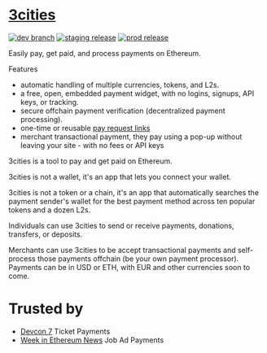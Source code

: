 # [3cities](https://3cities.xyz/)

<!-- add some kind of virtual browser render check to CI/CD so that the build doesn't break in staging when eg. transpilation fails and the bundle doesn't parse, eg. BigInt Math.pow issue -->

[![dev branch](https://github.com/3cities/3cities/actions/workflows/0-build-dev.yml/badge.svg)](https://github.com/3cities/3cities/actions/workflows/0-build-dev.yml)
[![staging release](https://github.com/3cities/3cities/actions/workflows/1-deploy-main-to-staging.yml/badge.svg)](https://github.com/3cities/3cities/actions/workflows/1-deploy-main-to-staging.yml)
[![prod release](https://github.com/3cities/3cities/actions/workflows/2-deploy-staging-to-prod.yml/badge.svg)](https://github.com/3cities/3cities/actions/workflows/2-deploy-staging-to-prod.yml)

Easily pay, get paid, and process payments on Ethereum.

Features
- automatic handling of multiple currencies, tokens, and L2s.
- a free, open, embedded payment widget, with no logins, signups, API keys, or tracking.
- secure offchain payment verification (decentralized payment processing).
- one-time or reusable [pay request links](https://3cities.xyz/#/pay-link)
- merchant transactional payment, they pay using a pop-up without leaving your site - with no fees or API keys

3cities is a tool to pay and get paid on Ethereum.

3cities is not a wallet, it's an app that lets you connect your wallet.

3cities is not a token or a chain, it's an app that automatically searches the payment sender's wallet for the best payment method across ten popular tokens and a dozen L2s.

Individuals can use 3cities to send or receive payments, donations, transfers, or deposits.

Merchants can use 3cities to be accept transactional payments and self-process those payments offchain (be your own payment processor). Payments can be in USD or ETH, with EUR and other currencies soon to come.

# Trusted by

- [Devcon 7](https://devcon.org/en/tickets/) Ticket Payments
- [Week in Ethereum News](https://weekinethereumnews.com/) Job Ad Payments

